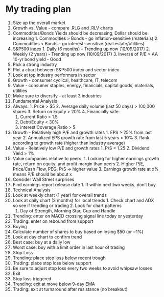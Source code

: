 # My trading plan

1. Size up the overall market
  1. Growth vs. Value - compare .RLG and .RLV charts
  2. Commodities/Bonds Yields should be decreasing, Dollar should 
  be increasing
    1. Commodities > Bonds - go inflation-sensitive (materials)
    2. Commodities < Bonds - go interest-sensitive 
	(real estate/utilities)
  3. S&P500 index
    1. Daily (6 months) - Trending up now (10/09/2017)
    2. Weekly (2 years) - Trending up now (10/09/2017)
    3. Inverse of P/E > AA 10-yr bond yield - Good
2. Pick a strong industry
  1. Plot a chart between S&P500 index and sector index
  2. Look at top industry performers in sector
  3. Growth - consumer cyclical, healthcare, IT, telecom
  4. Value - consumer staples, energy, financials, capital goods, 
  materials, utilities
  5. Make sure to diversify - at least 3 industries
3. Fundamental Analysis
  1. Always:
    1. Price > $5
    2. Average daily volume (last 50 days) > 100,000 shares
    3. Return on Equity > 20%
    4. Financially safe:
      1. Current Ratio > 1.5
      2. Debt/Equity < 30%
      3. Interest Coverage Ratio > 5
  2. Growth - Relatively high P/E and growth rates
    1. EPS > 25% from last year
    2. Annualized EPS growth rate from last 5 years > 10%
    3. Rank according to growth rate (higher than industry average)
  3. Value - Relatively low P/E and growth rates
    1. P/S < 1.25
    2. Dividend Yield > 1%
  4. Value companies relative to peers:
    1. Looking for higher earnings growth rate, return on equity, 
	and profit margin than peers
    2. Higher P/E, Price/Cash Flow, PEG, P/S → higher value
    3. Earnings growth rate at x% means P/E should be about x
  5. Consider Wall Street surprises
  6. Find earnings report release date
    1. If within next two weeks, don’t buy
4. Technical Analysis
  1. Look at weekly chart (1 year) for overall trends
  2. Look at daily chart (3 months) for local trends
    1. Check chart and ADX so see if trending or trading
    2. Look for chart patterns
      1. Day of Strength, Morning Star, Cup and Handle
  3. Trending: enter on MACD crossing signal line today or yesterday
  4. Trading: enter on rebound from support
5. Buying
  1. Calculate number of shares to buy based on losing $50 (or ~1%)
  1. Look at day chart to confirm trend
  3. Best case: buy at a daily low
  4. Worst case: buy with a limit order in last hour of trading
6. Stop Loss
  1. Trending: place stop loss below recent trough
  2. Trading: place stop loss below support
  3. Be sure to adjust stop loss every two weeks to avoid whipsaw losses
7. Exit
  1. Stop loss triggered
  2. Trending: exit at move below 9-day EMA
  3. Trading: exit at turnaround after resistance (no breakout)
